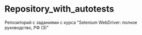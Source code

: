 # Repository_with_autotests
Репозиторий с заданиями с курса "Selenium WebDriver: полное руководство, РФ (3)"
